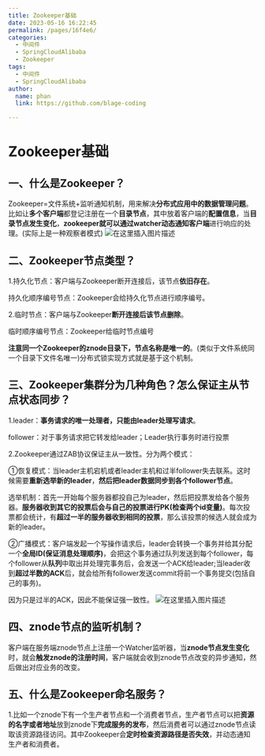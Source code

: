 ```yaml
---
title: Zookeeper基础
date: 2023-05-16 16:22:45
permalink: /pages/16f4e6/
categories: 
  - 中间件
  - SpringCloudAlibaba
  - Zookeeper
tags: 
  - 中间件
  - SpringCloudAlibaba
author: 
  name: phan
  link: https://github.com/blage-coding

---
```

# Zookeeper基础

## 一、什么是Zookeeper？

Zookeeper=文件系统+监听通知机制，用来解决**分布式应用中的数据管理问题**。比如让**多个客户端**都登记注册在一个**目录节点**，其中放着客户端的**配置信息**，当**目录节点发生变化**，**zookeeper就可以通过watcher动态通知客户端**进行响应的处理。(实际上是一种观察者模式)
![在这里插入图片描述](https://jsd.cdn.zzko.cn/gh/blage-coding/picx-images-hosting@master/20230516/b4ed0094bbd74478b3cb9281b3ff59ba[1].5t2b5c2mssc0.webp)

## 二、Zookeeper节点类型？

1.持久化节点：客户端与Zookeeper断开连接后，该节点**依旧存在**。

持久化顺序编号节点：Zookeeper会给持久化节点进行顺序编号。

2.临时节点：客户端与Zookeeper**断开连接后该节点删除**。

临时顺序编号节点：Zookeeper给临时节点编号

**注意同一个Zookeeper的znode目录下，节点名称是唯一的**。(类似于文件系统同一个目录下文件名唯一)分布式锁实现方式就是基于这个机制。

## 三、Zookeeper集群分为几种角色？怎么保证主从节点状态同步？

1.leader：**事务请求的唯一处理者，只能由leader处理写请求**。

follower：对于事务请求把它转发给leader；Leader执行事务时进行投票

2.Zookeeper通过ZAB协议保证主从一致性。分为两个模式：

①恢复模式：当leader主机宕机或者leader主机和过半follower失去联系。这时候需要**重新选举新的leader**，**然后把leader数据同步到各个follower节点**。

选举机制：首先一开始每个服务器都投自己为leader，然后把投票发给各个服务器。**服务器收到其它的投票后会与自己的投票进行PK(检查两个id变量)**。每次投票都会统计，有**超过一半的服务器收到相同的投票**，那么该投票的候选人就会成为新的leader。

②广播模式：客户端发起一个写操作请求后，leader会转换一个事务并给其分配一个**全局ID(保证消息处理顺序)**，会把这个事务通过队列发送到每个follower，每个follower从**队列**中取出并处理完事务后，会发送一个ACK给leader;当leader收到**超过半数的ACK**后，就会给所有follower发送commit将前一个事务提交(包括自己的事务)。

因为只是过半的ACK，因此不能保证强一致性。
![在这里插入图片描述](https://jsd.cdn.zzko.cn/gh/blage-coding/picx-images-hosting@master/20230516/f1cf2a7f994d434cbe46a30b829dcc13[1].6pd63r2z6g00.webp)

## 四、znode节点的监听机制？

客户端在服务端znode节点上注册一个Watcher监听器，当**znode节点发生变化**时，就会**触发znode的注册时间**，客户端就会收到znode节点改变的异步通知，然后做出对应业务的改变。

## 五、什么是Zookeeper命名服务？

1.比如一个znode下有一个生产者节点和一个消费者节点，生产者节点可以把**资源的名字或者地址**放到znode下**完成服务的发布**，然后消费者可以通过znode节点读取该资源路径访问。其中Zookeeper会**定时检查资源路径是否失效**，并动态通知生产者和消费者。
